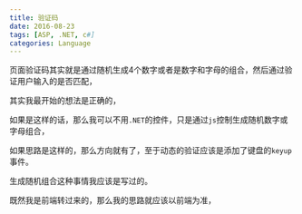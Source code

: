 ```yaml
---
title: 验证码
date: 2016-08-23
tags: [ASP, .NET, c#]
categories: Language
---
```


页面验证码其实就是通过随机生成4个数字或者是数字和字母的组合，然后通过验证用户输入的是否匹配，

其实我最开始的想法是正确的，

如果是这样的话，那么我可以不用`.NET`的控件，只是通过`js`控制生成随机数字或字母组合，

如果思路是这样的，那么方向就有了，至于动态的验证应该是添加了键盘的`keyup`事件。

生成随机组合这种事情我应该是写过的。

既然我是前端转过来的，那么我的思路就应该以前端为准，